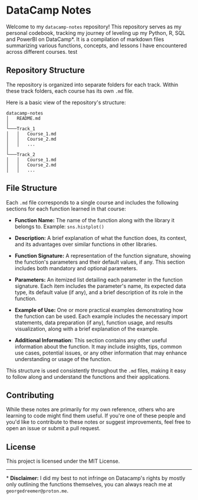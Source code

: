 # DataCamp Notes 

Welcome to my `datacamp-notes` repository! This repository serves as my personal codebook, tracking my journey of leveling up my Python, R, SQL and PowerBI on DataCamp\*. It is a compilation of markdown files summarizing various functions, concepts, and lessons I have encountered across different courses. test

## Repository Structure

The repository is organized into separate folders for each track. Within these track folders, each course has its own `.md` file.

Here is a basic view of the repository's structure:

```
datacamp-notes
│   README.md
│
└───Track_1
│   │   Course_1.md
│   │   Course_2.md
│   │   ...
│
└───Track_2
│   │   Course_1.md
│   │   Course_2.md
│   │   ...
```

## File Structure

Each `.md` file corresponds to a single course and includes the following sections for each function learned in that course:

- **Function Name:** The name of the function along with the library it belongs to. Example: `sns.histplot()`

- **Description:** A brief explanation of what the function does, its context, and its advantages over similar functions in other libraries. 

- **Function Signature:** A representation of the function signature, showing the function's parameters and their default values, if any. This section includes both mandatory and optional parameters.

- **Parameters:** An itemized list detailing each parameter in the function signature. Each item includes the parameter's name, its expected data type, its default value (if any), and a brief description of its role in the function.

- **Example of Use:** One or more practical examples demonstrating how the function can be used. Each example includes the necessary import statements, data preparation (if any), function usage, and results visualization, along with a brief explanation of the example.

- **Additional Information:** This section contains any other useful information about the function. It may include insights, tips, common use cases, potential issues, or any other information that may enhance understanding or usage of the function.

This structure is used consistently throughout the `.md` files, making it easy to follow along and understand the functions and their applications.

## Contributing 

While these notes are primarily for my own reference, others who are learning to code might find them useful. If you're one of these people and you'd like to contribute to these notes or suggest improvements, feel free to open an issue or submit a pull request.

## License

This project is licensed under the MIT License.

---
\* **Disclaimer:** I did my best to not infringe on Datacamp's rights by mostly only outlining the functions themselves, you can always reach me at `georgedreemer@proton.me`.
